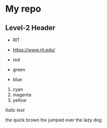 # My repo

## Level-2 Header

- RIT
- https://www.rit.edu/

- red
- green
- blue

1. cyan
2. magenta
3. yellow

*Italic text*


the quick brown fox jumped over the lazy dog
